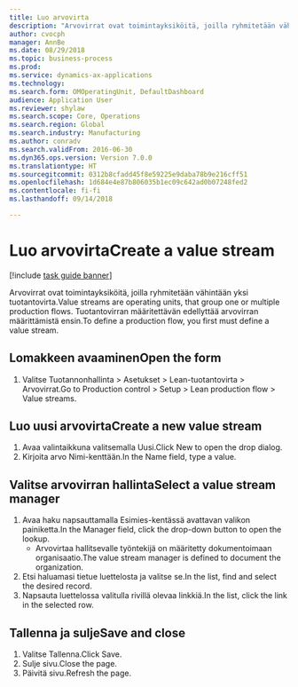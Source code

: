 ```yaml
--- 
title: Luo arvovirta
description: "Arvovirrat ovat toimintayksiköitä, joilla ryhmitetään vähintään yksi tuotantovirta."
author: cvocph
manager: AnnBe
ms.date: 08/29/2018
ms.topic: business-process
ms.prod: 
ms.service: dynamics-ax-applications
ms.technology: 
ms.search.form: OMOperatingUnit, DefaultDashboard
audience: Application User
ms.reviewer: shylaw
ms.search.scope: Core, Operations
ms.search.region: Global
ms.search.industry: Manufacturing
ms.author: conradv
ms.search.validFrom: 2016-06-30
ms.dyn365.ops.version: Version 7.0.0
ms.translationtype: HT
ms.sourcegitcommit: 0312b8cfadd45f8e59225e9daba78b9e216cff51
ms.openlocfilehash: 1d684e4e87b806035b1ec09c642ad0b07248fed2
ms.contentlocale: fi-fi
ms.lasthandoff: 09/14/2018

---
```

# <a name="create-a-value-stream"></a><span data-ttu-id="2715d-103">Luo arvovirta</span><span class="sxs-lookup"><span data-stu-id="2715d-103">Create a value stream</span></span>

[!include [task guide banner](../../includes/task-guide-banner.md)]

<span data-ttu-id="2715d-104">Arvovirrat ovat toimintayksiköitä, joilla ryhmitetään vähintään yksi tuotantovirta.</span><span class="sxs-lookup"><span data-stu-id="2715d-104">Value streams are operating units, that group one or multiple production flows.</span></span> <span data-ttu-id="2715d-105">Tuotantovirran määritettävän edellyttää arvovirran määrittämistä ensin.</span><span class="sxs-lookup"><span data-stu-id="2715d-105">To define a production flow, you first must define a value stream.</span></span>


## <a name="open-the-form"></a><span data-ttu-id="2715d-106">Lomakkeen avaaminen</span><span class="sxs-lookup"><span data-stu-id="2715d-106">Open the form</span></span>
1. <span data-ttu-id="2715d-107">Valitse Tuotannonhallinta > Asetukset > Lean-tuotantovirta > Arvovirrat.</span><span class="sxs-lookup"><span data-stu-id="2715d-107">Go to Production control > Setup > Lean production flow > Value streams.</span></span>

## <a name="create-a-new-value-stream"></a><span data-ttu-id="2715d-108">Luo uusi arvovirta</span><span class="sxs-lookup"><span data-stu-id="2715d-108">Create a new value stream</span></span>
1. <span data-ttu-id="2715d-109">Avaa valintaikkuna valitsemalla Uusi.</span><span class="sxs-lookup"><span data-stu-id="2715d-109">Click New to open the drop dialog.</span></span>
2. <span data-ttu-id="2715d-110">Kirjoita arvo Nimi-kenttään.</span><span class="sxs-lookup"><span data-stu-id="2715d-110">In the Name field, type a value.</span></span>

## <a name="select-a-value-stream-manager"></a><span data-ttu-id="2715d-111">Valitse arvovirran hallinta</span><span class="sxs-lookup"><span data-stu-id="2715d-111">Select a value stream manager</span></span>
1. <span data-ttu-id="2715d-112">Avaa haku napsauttamalla Esimies-kentässä avattavan valikon painiketta.</span><span class="sxs-lookup"><span data-stu-id="2715d-112">In the Manager field, click the drop-down button to open the lookup.</span></span>
    * <span data-ttu-id="2715d-113">Arvovirtaa hallitsevalle työntekijä on määritetty dokumentoimaan organisaatio.</span><span class="sxs-lookup"><span data-stu-id="2715d-113">The value stream manager is defined to document the organization.</span></span>  
2. <span data-ttu-id="2715d-114">Etsi haluamasi tietue luettelosta ja valitse se.</span><span class="sxs-lookup"><span data-stu-id="2715d-114">In the list, find and select the desired record.</span></span>
3. <span data-ttu-id="2715d-115">Napsauta luettelossa valitulla rivillä olevaa linkkiä.</span><span class="sxs-lookup"><span data-stu-id="2715d-115">In the list, click the link in the selected row.</span></span>

## <a name="save-and-close"></a><span data-ttu-id="2715d-116">Tallenna ja sulje</span><span class="sxs-lookup"><span data-stu-id="2715d-116">Save and close</span></span>
1. <span data-ttu-id="2715d-117">Valitse Tallenna.</span><span class="sxs-lookup"><span data-stu-id="2715d-117">Click Save.</span></span>
2. <span data-ttu-id="2715d-118">Sulje sivu.</span><span class="sxs-lookup"><span data-stu-id="2715d-118">Close the page.</span></span>
3. <span data-ttu-id="2715d-119">Päivitä sivu.</span><span class="sxs-lookup"><span data-stu-id="2715d-119">Refresh the page.</span></span>


